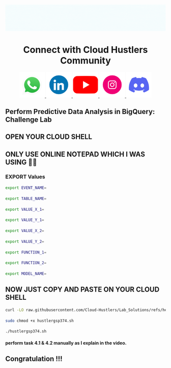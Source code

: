 ![API Gateway Banner](https://raw.githubusercontent.com/Cloud-Hustlers/content/f9a8642976ea21cd234c91239431e41f05264842/gif/12.gif)

<div align="center">
  
# Connect with Cloud Hustlers Community
</div>

<p align="center">
  <a href="https://whatsapp.cloudhustlers.in" target="_blank">
    <img src="https://raw.githubusercontent.com/Cloud-Hustlers/content/main/gif/whatsapp.gif" alt="WhatsApp" width="80">
  </a>
  <a href="https://in.linkedin.com/company/cloud-hustlers" target="_blank">
    <img src="https://raw.githubusercontent.com/Cloud-Hustlers/content/main/gif/linkedin%20gif.gif" alt="LinkedIn" width="80">
  </a>
  <a href="https://www.youtube.com/@CloudHustlers" target="_blank">
    <img src="https://raw.githubusercontent.com/Cloud-Hustlers/content/main/gif/youtube.png" alt="Youtube" width="80">
  </a>
  <a href="https://instagram.com/cloud_hustlers" target="_blank">
    <img src="https://raw.githubusercontent.com/Cloud-Hustlers/content/main/gif/insta.gif" alt="Instagram" width="80">
  </a>
  <a href="https://discord.gg/MdbVq7BJNd" target="_blank">
    <img src="https://raw.githubusercontent.com/Cloud-Hustlers/content/main/gif/discord.gif" alt="GitHub" width="80">
  </a>
</p>





## Perform Predictive Data Analysis in BigQuery: Challenge Lab

## OPEN YOUR CLOUD SHELL

##  ONLY USE ONLINE NOTEPAD WHICH I WAS USING 🙏🏻


### EXPORT Values 

```bash
export EVENT_NAME=

export TABLE_NAME=

export VALUE_X_1=

export VALUE_Y_1=

export VALUE_X_2=

export VALUE_Y_2=

export FUNCTION_1=

export FUNCTION_2=

export MODEL_NAME=
```


###
###

## NOW JUST COPY AND PASTE ON YOUR CLOUD SHELL

```bash
curl -LO raw.githubusercontent.com/Cloud-Hustlers/Lab_Solutions/refs/heads/main/Predict%20Soccer%20Match%20Outcomes%20with%20BigQuery%20ML%20Challenge%20Lab/hustlergsp374.sh

sudo chmod +x hustlergsp374.sh

./hustlergsp374.sh
```


#### perform task 4.1 & 4.2 manually as I explain in the video.




## Congratulation !!!
